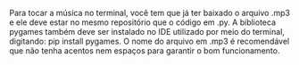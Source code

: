 Para tocar a música no terminal, você tem que já ter baixado o arquivo .mp3 e ele deve estar no mesmo repositório que o código em .py. A biblioteca pygames também deve ser instalado no IDE
utilizado por meio do terminal, digitando: pip install pygames. O nome do arquivo em .mp3 é recomendável que não tenha acentos nem espaços para garantir o bom funcionamento.
